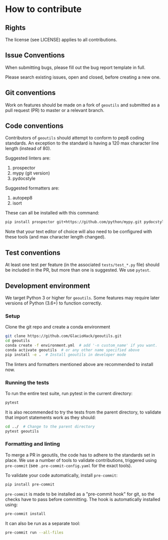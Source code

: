 # How to contribute

## Rights
The license (see LICENSE) applies to all contributions.

## Issue Conventions
When submitting bugs, please fill out the bug report template in full.

Please search existing issues, open and closed, before creating a new one.

## Git conventions
Work on features should be made on a fork of `geoutils` and submitted as a pull request (PR) to master or a relevant branch.

## Code conventions

Contributors of `geoutils` should attempt to conform to pep8 coding standards.
An exception to the standard is having a 120 max character line length (instead of 80).

Suggested linters are:
1. prospector
2. mypy (git version)
3. pydocstyle

Suggested formatters are:
1. autopep8
2. isort

These can all be installed with this command:
```bash
pip install prospector git+https://github.com/python/mypy.git pydocstyle autopep8 isort
```
Note that your text editor of choice will also need to be configured with these tools (and max character length changed).

## Test conventions
At least one test per feature (in the associated `tests/test_*.py` file) should be included in the PR, but more than one is suggested.
We use `pytest`.


## Development environment
We target Python 3 or higher for `geoutils`.
Some features may require later versions of Python (3.6+) to function correctly.

### Setup

Clone the git repo and create a conda environment
```bash
git clone https://github.com/GlacioHack/geoutils.git
cd geoutils
conda create -f environment.yml  # add '-n custom_name' if you want.
conda activate geoutils  # or any other name specified above
pip install -e .  # Install geoutils in developer mode
```
The linters and formatters mentioned above are recommended to install now.

### Running the tests
To run the entire test suite, run pytest in the current directory:
```bash
pytest
```

It is also recommended to try the tests from the parent directory, to validate that import statements work as they should:
```bash
cd ../  # Change to the parent directory
pytest geoutils
```

### Formatting and linting
To merge a PR in geoutils, the code has to adhere to the standards set in place.
We use a number of tools to validate contributions, triggered using `pre-commit` (see `.pre-commit-config.yaml` for the exact tools).

To validate your code automatically, install `pre-commit`:
```bash
pip install pre-commit
```
`pre-commit` is made to be installed as a "pre-commit hook" for git, so the checks have to pass before committing.
The hook is automatically installed using:
```bash
pre-commit install
```

It can also be run as a separate tool:
```bash
pre-commit run --all-files
```
